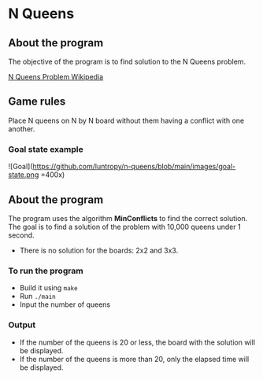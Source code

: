 # N Queens
## About the program
The objective of the program is to find solution to the N Queens problem.

[N Queens Problem Wikipedia](https://en.wikipedia.org/wiki/Eight_queens_puzzle)

## Game rules
Place N queens on N by N board without them having a conflict with one another.

### Goal state example
![Goal](https://github.com/luntropy/n-queens/blob/main/images/goal-state.png =400x)

## About the program
The program uses the algorithm **MinConflicts** to find the correct solution. The goal is to find a solution of the problem with 10,000 queens under 1 second.

- There is no solution for the boards: 2x2 and 3x3.

### To run the program
- Build it using `make`
- Run `./main`
- Input the number of queens

### Output
- If the number of the queens is 20 or less, the board with the solution will be displayed.
- If the number of the queens is more than 20, only the elapsed time will be displayed.

